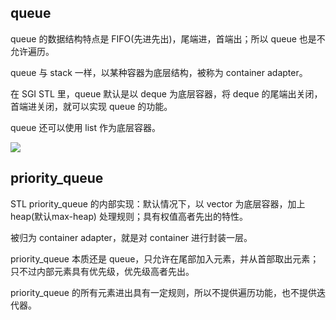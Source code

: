 ## queue

queue 的数据结构特点是 FIFO(先进先出)，尾端进，首端出；所以 queue 也是不允许遍历。

queue 与 stack 一样，以某种容器为底层结构，被称为 container adapter。

在 SGI STL 里，queue 默认是以 deque 为底层容器，将 deque 的尾端出关闭，首端进关闭，就可以实现 queue 的功能。

queue 还可以使用 list 作为底层容器。

![](https://github.com/steveLauwh/SGI-STL/raw/master/The%20Annotated%20STL%20Sources%20V3.3/Other/queue.PNG)

## priority_queue

STL priority_queue 的内部实现：默认情况下，以 vector 为底层容器，加上 heap(默认max-heap) 处理规则；具有权值高者先出的特性。

被归为 container adapter，就是对 container 进行封装一层。

priority_queue 本质还是 queue，只允许在尾部加入元素，并从首部取出元素；只不过内部元素具有优先级，优先级高者先出。

priority_queue 的所有元素进出具有一定规则，所以不提供遍历功能，也不提供迭代器。
